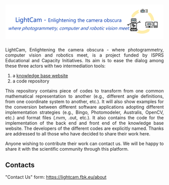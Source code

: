 # <img src="src/assets/imgs/banner.png" width="800">

<p style='text-align: justify;'>
LightCam, Enlightening the camera obscura - where photogrammetry, computer vision and robotics meet, is a project funded by ISPRS Educational and Capacity Initiatives. Its aim is to ease the dialog among these three actors with two intermediation tools:
</p>

1. a [knowledge base website](https://lightcam.fbk.eu/)
2. a code repository

<p style='text-align: justify;'>
This repository contains piece of codes to transform from one common mathematical representation to another (e.g., different angle definitions, from one coordinate system to another,  etc.). It will also show examples for the conversion between different software applications adopting different implementation strategies (e.g., Bingo, Photomodeler, Australis, OpenCV, etc.) and format files (.nvm, .out, etc.). It also contains the code for the implementation of the back end and front end of the knowledge base website.
The developers of the different codes are explicitly named. Thanks are addressed to all those who have decided to share their work here.
</p>

<p style='text-align: justify;'>
Anyone wishing to contribute their work can contact us. We will be happy to share it with the scientific community through this platform.
</p>

## Contacts

"Contact Us" form: https://lightcam.fbk.eu/about
